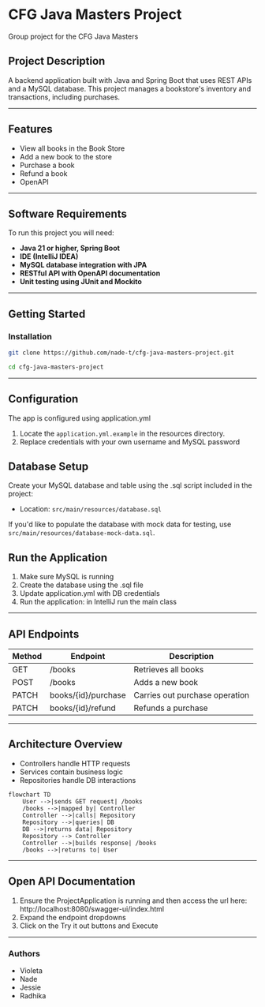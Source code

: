# CFG Java Masters Project

Group project for the CFG Java Masters

## Project Description

A backend application built with Java and Spring Boot that uses REST APIs and a MySQL database.
This project manages a bookstore's inventory and transactions, including purchases.

------

## Features

- View all books in the Book Store
- Add a new book to the store
- Purchase a book
- Refund a book
- OpenAPI

------

## Software Requirements

To run this project you will need:

- **Java 21 or higher, Spring Boot**
- **IDE (IntelliJ IDEA)**
- **MySQL database integration with JPA**
- **RESTful API with OpenAPI documentation**
- **Unit testing using JUnit and Mockito**

------

## Getting Started

### Installation

```bash
git clone https://github.com/nade-t/cfg-java-masters-project.git
```

```bash
cd cfg-java-masters-project
```

------

## Configuration

The app is configured using application.yml

1. Locate the `application.yml.example` in the resources directory.
2. Replace credentials with your own username and MySQL password

## Database Setup

Create your MySQL database and table using the .sql script included in the project:

- Location: `src/main/resources/database.sql`

If you'd like to populate the database with mock data for testing, use `src/main/resources/database-mock-data.sql`.

## Run the Application

1. Make sure MySQL is running
2. Create the database using the .sql file
3. Update application.yml with DB credentials
4. Run the application: in IntelliJ run the main class

------

## API Endpoints

| Method | Endpoint            | Description                    |
|--------|---------------------|--------------------------------|
| GET    | /books              | Retrieves all books            |
| POST   | /books              | Adds a new book                |
| PATCH  | books/{id}/purchase | Carries out purchase operation |
| PATCH  | books/{id}/refund   | Refunds a purchase             |

------

## Architecture Overview

- Controllers handle HTTP requests
- Services contain business logic
- Repositories handle DB interactions

```mermaid
flowchart TD
    User -->|sends GET request| /books
    /books -->|mapped by| Controller
    Controller -->|calls| Repository
    Repository -->|queries| DB
    DB -->|returns data| Repository
    Repository --> Controller
    Controller -->|builds response| /books
    /books -->|returns to| User
```

------

## Open API Documentation

1. Ensure the ProjectApplication is running and then access the url here: http://localhost:8080/swagger-ui/index.html
2. Expand the endpoint dropdowns
3. Click on the Try it out buttons and Execute

------

### Authors

- Violeta
- Nade
- Jessie
- Radhika  
